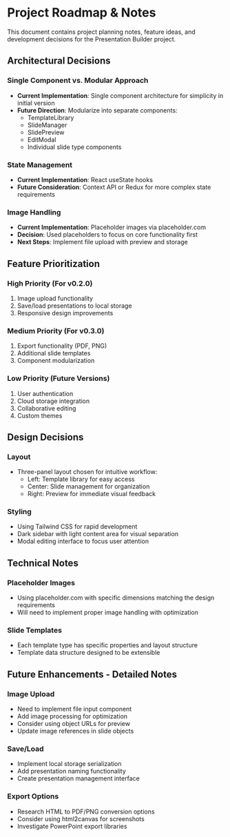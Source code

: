 # Project Roadmap & Notes

This document contains project planning notes, feature ideas, and development decisions for the Presentation Builder project.

## Architectural Decisions

### Single Component vs. Modular Approach
- **Current Implementation**: Single component architecture for simplicity in initial version
- **Future Direction**: Modularize into separate components:
  - TemplateLibrary
  - SlideManager
  - SlidePreview
  - EditModal
  - Individual slide type components

### State Management
- **Current Implementation**: React useState hooks
- **Future Consideration**: Context API or Redux for more complex state requirements

### Image Handling
- **Current Implementation**: Placeholder images via placeholder.com
- **Decision**: Used placeholders to focus on core functionality first
- **Next Steps**: Implement file upload with preview and storage

## Feature Prioritization

### High Priority (For v0.2.0)
1. Image upload functionality
2. Save/load presentations to local storage
3. Responsive design improvements

### Medium Priority (For v0.3.0)
1. Export functionality (PDF, PNG)
2. Additional slide templates
3. Component modularization

### Low Priority (Future Versions)
1. User authentication
2. Cloud storage integration
3. Collaborative editing
4. Custom themes

## Design Decisions

### Layout
- Three-panel layout chosen for intuitive workflow:
  - Left: Template library for easy access
  - Center: Slide management for organization
  - Right: Preview for immediate visual feedback

### Styling
- Using Tailwind CSS for rapid development
- Dark sidebar with light content area for visual separation
- Modal editing interface to focus user attention

## Technical Notes

### Placeholder Images
- Using placeholder.com with specific dimensions matching the design requirements
- Will need to implement proper image handling with optimization

### Slide Templates
- Each template type has specific properties and layout structure
- Template data structure designed to be extensible

## Future Enhancements - Detailed Notes

### Image Upload
- Need to implement file input component
- Add image processing for optimization
- Consider using object URLs for preview
- Update image references in slide objects

### Save/Load
- Implement local storage serialization
- Add presentation naming functionality
- Create presentation management interface

### Export Options
- Research HTML to PDF/PNG conversion options
- Consider using html2canvas for screenshots
- Investigate PowerPoint export libraries